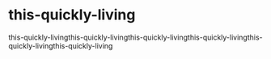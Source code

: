 # this-quickly-living
this-quickly-livingthis-quickly-livingthis-quickly-livingthis-quickly-livingthis-quickly-livingthis-quickly-living
